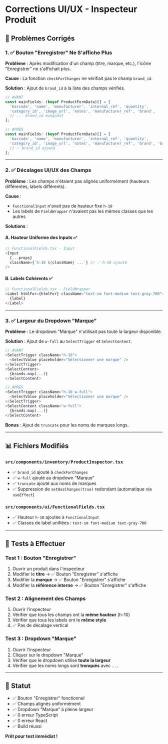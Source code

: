 # Corrections UI/UX - Inspecteur Produit

## 🎯 Problèmes Corrigés

### 1. ✅ Bouton "Enregistrer" Ne S'affiche Plus

**Problème** : Après modification d'un champ (titre, marque, etc.), l'icône "Enregistrer" ne s'affichait plus.

**Cause** : La fonction `checkForChanges` ne vérifiait pas le champ `brand_id`.

**Solution** : Ajout de `brand_id` à la liste des champs vérifiés.

```typescript
// AVANT
const mainFields: (keyof ProductFormData)[] = [
  'barcode', 'name', 'manufacturer', 'internal_ref', 'quantity',
  'category_id', 'image_url', 'notes', 'manufacturer_ref', 'brand',
  // ... brand_id manquant
];

// APRÈS
const mainFields: (keyof ProductFormData)[] = [
  'barcode', 'name', 'manufacturer', 'internal_ref', 'quantity',
  'category_id', 'image_url', 'notes', 'manufacturer_ref', 'brand', 'brand_id',
  // ✅ brand_id ajouté
];
```

---

### 2. ✅ Décalages UI/UX des Champs

**Problème** : Les champs n'étaient pas alignés uniformément (hauteurs différentes, labels différents).

**Cause** : 
- `FunctionalInput` n'avait pas de hauteur fixe `h-10`
- Les labels de `FieldWrapper` n'avaient pas les mêmes classes que les autres

**Solutions** :

#### A. Hauteur Uniforme des Inputs ✅
```typescript
// FunctionalFields.tsx - Input
<Input
  {...props}
  className={`h-10 ${className} ...`} // ✅ h-10 ajouté
/>
```

#### B. Labels Cohérents ✅
```typescript
// FunctionalFields.tsx - FieldWrapper
<Label htmlFor={htmlFor} className="text-sm font-medium text-gray-700">
  {label}
</Label>
```

---

### 3. ✅ Largeur du Dropdown "Marque"

**Problème** : Le dropdown "Marque" n'utilisait pas toute la largeur disponible.

**Solution** : Ajout de `w-full` au `SelectTrigger` et `SelectContent`.

```typescript
// AVANT
<SelectTrigger className="h-10">
  <SelectValue placeholder="Sélectionner une marque" />
</SelectTrigger>
<SelectContent>
  {brands.map(...)}
</SelectContent>

// APRÈS
<SelectTrigger className="h-10 w-full">
  <SelectValue placeholder="Sélectionner une marque" />
</SelectTrigger>
<SelectContent className="w-full">
  {brands.map(...)}
</SelectContent>
```

**Bonus** : Ajout de `truncate` pour les noms de marques longs.

---

## 📊 Fichiers Modifiés

### `src/components/inventory/ProductInspector.tsx`
- ✅ `brand_id` ajouté à `checkForChanges`
- ✅ `w-full` ajouté au dropdown "Marque"
- ✅ `truncate` ajouté aux noms de marques
- ✅ Suppression de `setHasChanges(true)` redondant (automatique via `useEffect`)

### `src/components/ui/FunctionalFields.tsx`
- ✅ Hauteur `h-10` ajoutée à `FunctionalInput`
- ✅ Classes de label unifiées : `text-sm font-medium text-gray-700`

---

## 🧪 Tests à Effectuer

### Test 1 : Bouton "Enregistrer"
1. Ouvrir un produit dans l'inspecteur
2. Modifier le **titre** → ✅ Bouton "Enregistrer" s'affiche
3. Modifier la **marque** → ✅ Bouton "Enregistrer" s'affiche
4. Modifier la **référence interne** → ✅ Bouton "Enregistrer" s'affiche

### Test 2 : Alignement des Champs
1. Ouvrir l'inspecteur
2. Vérifier que tous les champs ont la **même hauteur** (h-10)
3. Vérifier que tous les labels ont le **même style**
4. ✅ Pas de décalage vertical

### Test 3 : Dropdown "Marque"
1. Ouvrir l'inspecteur
2. Cliquer sur le dropdown "Marque"
3. Vérifier que le dropdown utilise **toute la largeur**
4. Vérifier que les noms longs sont **tronqués** avec `...`

---

## 🚀 Statut

- ✅ Bouton "Enregistrer" fonctionnel
- ✅ Champs alignés uniformément
- ✅ Dropdown "Marque" à pleine largeur
- ✅ 0 erreur TypeScript
- ✅ 0 erreur React
- ✅ Build réussi

**Prêt pour test immédiat !**

